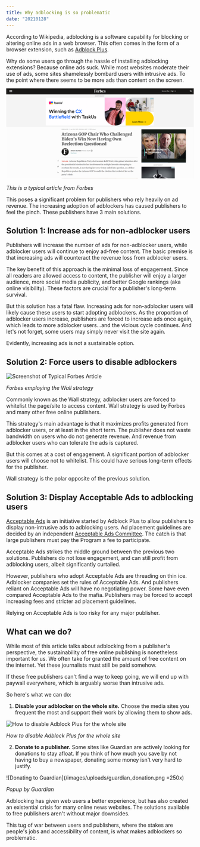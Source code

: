 ```yaml
---
title: Why adblocking is so problematic
date: "20210128"
---
```

According to Wikipedia, adblocking is a software capability for blocking or altering online ads in a web browser. This often comes in the form of a browser extension, such as [Adblock Plus](https://adblockplus.org/).

Why do some users go through the hassle of installing adblocking extensions? Because online ads suck. While most websites moderate their use of ads, some sites shamelessly bombard users with intrusive ads. To the point where there seems to be more ads than content on the screen.

![Screenshot of Typical Forbes Article](/images/uploads/forbes.png)

*This is a typical article from Forbes*

This poses a significant problem for publishers who rely heavily on ad revenue. The increasing adoption of adblockers has caused publishers to feel the pinch. These publishers have 3 main solutions.

## Solution 1: Increase ads for non-adblocker users

Publishers will increase the number of ads for non-adblocker users, while adblocker users will continue to enjoy ad-free content. The basic premise is that increasing ads will counteract the revenue loss from adblocker users.

The key benefit of this approach is the minimal loss of engagement. Since all readers are allowed access to content, the publisher will enjoy a larger audience, more social media publicity, and better Google rankings (aka online visibility). These factors are crucial for a publisher's long-term survival.

But this solution has a fatal flaw. Increasing ads for non-adblocker users will likely cause these users to start adopting adblockers. As the proportion of adblocker users increase, publishers are forced to increase ads once again, which leads to more adblocker users...and the vicious cycle continues. And let's not forget, some users may simply never visit the site again.

Evidently, increasing ads is not a sustainable option.

## Solution 2: Force users to disable adblockers

![Screenshot of Typical Forbes Article](/images/uploads/forbes_adblock_wall.png)

*Forbes employing the Wall strategy*

Commonly known as the Wall strategy, adblocker users are forced to whitelist the page/site to access content. Wall strategy is used by Forbes and many other free online publishers.

This strategy's main advantage is that it maximizes profits generated from adblocker users, or at least in the short term. The publisher does not waste bandwidth on users who do not generate revenue. And revenue from adblocker users who can tolerate the ads is captured.

But this comes at a cost of engagement. A significant portion of adblocker users will choose not to whitelist. This could have serious long-term effects for the publisher.

Wall strategy is the polar opposite of the previous solution.

## Solution 3: Display Acceptable Ads to adblocking users

[Acceptable Ads](https://acceptableads.com/) is an initiative started by Adblock Plus to allow publishers to display non-intrusive ads to adblocking users. Ad placement guidelines are decided by an independent [Acceptable Ads Committee](https://www.acceptableadscommittee.org/the-standard/). The catch is that large publishers must pay the Program a fee to participate.

Acceptable Ads strikes the middle ground between the previous two solutions. Publishers do not lose engagement, and can still profit from adblocking users, albeit significantly curtailed.

However, publishers who adopt Acceptable Ads are threading on thin ice. Adblocker companies set the rules of Acceptable Ads. And publishers reliant on Acceptable Ads will have no negotiating power. Some have even compared Acceptable Ads to the mafia. Publishers may be forced to accept increasing fees and stricter ad placement guidelines.

Relying on Acceptable Ads is too risky for any major publisher.

## What can we do?

While most of this article talks about adblocking from a publisher's perspective, the sustainability of free online publishing is nonetheless important for us. We often take for granted the amount of free content on the internet. Yet these journalists must still be paid somehow.

If these free publishers can't find a way to keep going, we will end up with paywall everywhere, which is arguably worse than intrusive ads.

So here's what we can do:
1. **Disable your adblocker on the whole site.** Choose the media sites you frequent the most and support their work by allowing them to show ads. 

![How to disable Adblock Plus for the whole site](/images/uploads/disable_adblocker.png)

*How to disable Adblock Plus for the whole site*

2. **Donate to a publisher.** Some sites like Guardian are actively looking for donations to stay afloat. If you think of how much you save by not having to buy a newspaper, donating some money isn't very hard to justify.

![Donating to Guardian](/images/uploads/guardian_donation.png =250x)

*Popup by Guardian*

Adblocking has given web users a better experience, but has also created an existential crisis for many online news websites. The solutions available to free publishers aren't without major downsides. 

This tug of war between users and publishers, where the stakes are people's jobs and accessibility of content, is what makes adblockers so problematic.